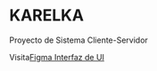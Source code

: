 # KARELKA
Proyecto de Sistema Cliente-Servidor

Visita[Figma Interfaz de UI](https://www.figma.com/file/pAzDUsWZLEYph3gZAvZEGE/karelka?node-id=35%3A214&t=KjYd3WHUKZgNgyRh-1)
